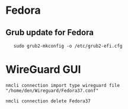 # Fedora

## Grub update for Fedora
 ```sudo grub2-mkconfig -o /boot/efi/EFI/fedora/grub.cfg
    sudo grub2-mkconfig -o /etc/grub2-efi.cfg
  ```

# WireGuard GUI

```nmcli connection import type wireguard file "/home/den/Wireguard/Fedora37.conf"```

```nmcli connection delete Fedora37```
